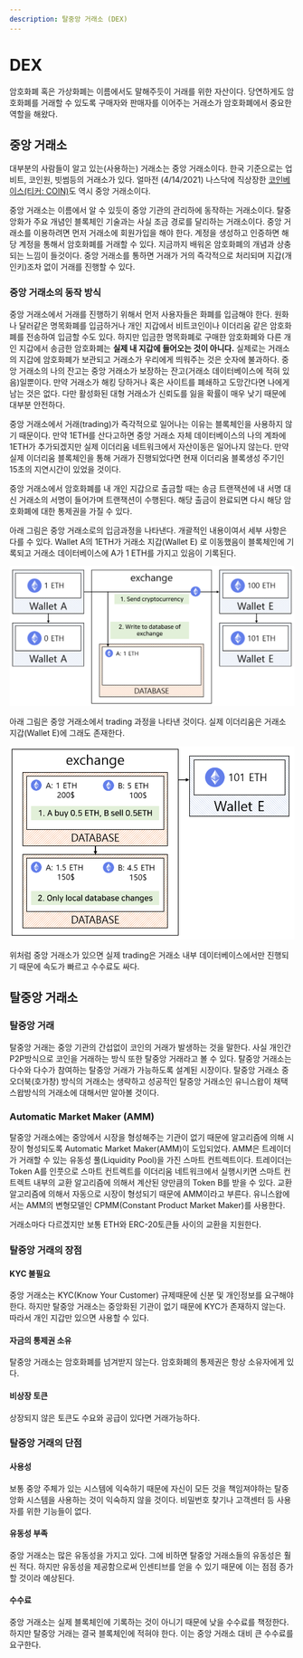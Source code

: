 ```yaml
---
description: 탈중앙 거래소 (DEX)
---
```


# DEX

암호화폐 혹은 가상화폐는 이름에서도 말해주듯이 거래를 위한 자산이다. 당연하게도 암호화폐를 거래할 수 있도록 구매자와 판매자를 이어주는 거래소가 암호화폐에서 중요한 역할을 해왔다.

## 중앙 거래소

대부분의 사람들이 알고 있는\(사용하는\) 거래소는 중앙 거래소이다. 한국 기준으로는 업비트, 코인원, 빗썸등의 거래소가 있다. 얼마전 \(4/14/2021\) 나스닥에 직상장한 [코인베이스\(티커: COIN\)](https://finance.yahoo.com/quote/COIN/?guccounter=1&guce_referrer=aHR0cHM6Ly93d3cuZ29vZ2xlLmNvbS8&guce_referrer_sig=AQAAAL9HI3KeA-ZQOEYaYyxJ8HRRrs3OUoZFDEOtXP9zbOV_Q3mqjwMTen5NTRPoi1hFXfVHLiTo0-Ni5NzrzOhIGjyL412IdWhvekDPCuI7bMbnzG9uswuHoy4nOgXWXk_hHOn_QDDA57ovRLfKR7uNmMSo-NOi4nUyfmYkamfY9o3A)도 역시 중앙 거래소이다. 

중앙 거래소는 이름에서 알 수 있듯이 중앙 기관의 관리하에 동작하는 거래소이다. 탈중앙화가 주요 개념인 블록체인 기술과는 사실 조금 경로를 달리하는 거래소이다. 중앙 거래소를 이용하려면 먼저 거래소에 회원가입을 해야 한다. 계정을 생성하고 인증하면 해당 계정을 통해서 암호화폐를 거래할 수 있다. 지금까지 배워온 암호화폐의 개념과 상충되는 느낌이 들것이다. 중앙 거래소를 통하면 거래가 거의 즉각적으로 처리되며 지갑\(개인키\)조차 없이 거래를 진행할 수 있다.

### 중앙 거래소의 동작 방식

중앙 거래소에서 거래를 진행하기 위해서 먼저 사용자들은 화폐를 입금해야 한다. 원화나 달러같은 명목화폐를 입금하거나 개인 지갑에서 비트코인이나 이더리움 같은 암호화폐를 전송하여 입금할 수도 있다. 하지만 입금한 명목화폐로 구매한 암호화폐와 다른 개인 지갑에서 송금한 암호화폐는 **실제 내 지갑에 들어오는 것이 아니다.** 실제로는 거래소의 지갑에 암호화폐가 보관되고 거래소가 우리에게 띄워주는 것은 숫자에 불과하다. 중앙 거래소의 나의 잔고는 중앙 거래소가 보장하는 잔고\(거래소 데이터베이스에 적혀 있음\)일뿐이다. 만약 거래소가 해킹 당하거나 혹은 사이트를 폐쇄하고 도망간다면 나에게 남는 것은 없다. 다만 활성화된 대형 거래소가 신뢰도를 잃을 확률이 매우 낮기 때문에 대부분 안전하다.

중앙 거래소에서 거래\(trading\)가 즉각적으로 일어나는 이유는 블록체인을 사용하지 않기 때문이다. 만약 1ETH를 산다고하면 중앙 거래소 자체 데이터베이스의 나의 계좌에 1ETH가 추가되겠지만 실제 이더리움 네트워크에서 자산이동은 일어나지 않는다. 만약 실제 이더리움 블록체인을 통해 거래가 진행되었다면 현재 이더리움 블록생성 주기인 15초의 지연시간이 있었을 것이다.

중앙 거래소에서 암호화폐를 내 개인 지갑으로 출금할 때는 송금 트랜잭션에 내 서명 대신 거래소의 서명이 들어가며 트랜잭션이 수행된다. 해당 출금이 완료되면 다시 해당 암호화폐에 대한 통제권을 가질 수 있다.

아래 그림은 중앙 거래소로의 입금과정을 나타낸다. 개괄적인 내용이여서 세부 사항은 다를 수 있다. Wallet A의 1ETH가 거래소 지갑\(Wallet E\) 로 이동했음이 블록체인에 기록되고 거래소 데이터베이스에 A가 1 ETH를 가지고 있음이 기록된다.

![](../.gitbook/assets/image%20%2828%29.png)



아래 그림은 중앙 거래소에서 trading 과정을 나타낸 것이다. 실제 이더리움은 거래소 지갑\(Wallet E\)에 그래도 존재한다.

![](../.gitbook/assets/image%20%2827%29.png)

위처럼 중앙 거래소가 있으면 실제 trading은 거래소 내부 데이터베이스에서만 진행되기 때문에 속도가 빠르고 수수료도 싸다.

## 탈중앙 거래소

### 탈중앙 거래

탈중앙 거래는 중앙 기관의 간섭없이 코인의 거래가 발생하는 것을 말한다. 사실 개인간 P2P방식으로 코인을 거래하는 방식 또한 탈중앙 거래라고 볼 수 있다. 탈중앙 거래소는 다수와 다수가 참여하는 탈중앙 거래가 가능하도록 설계된 시장이다. 탈중앙 거래소 중 오더북\(호가창\) 방식의 거래소는 생략하고 성공적인 탈중앙 거래소인 유니스왑이 채택 스왑방식의 거래소에 대해서만 알아볼 것이다.

### Automatic Market Maker \(AMM\)

탈중앙 거래소에는 중앙에서 시장을 형성해주는 기관이 없기 때문에 알고리즘에 의해 시장이 형성되도록 Automatic Market Maker\(AMM\)이 도입되었다. AMM은 트레이더가 거래할 수 있는 유동성 풀\(Liquidity Pool\)을 가진 스마트 컨트렉트이다. 트레이더는 Token A를 인풋으로 스마트 컨트렉트를 이더리움 네트워크에서 실행시키면 스마트 컨트렉트 내부의 교환 알고리즘에 의해서 계산된 양만큼의 Token B를 받을 수 있다. 교환 알고리즘에 의해서 자동으로 시장이 형성되기 때문에 AMM이라고 부른다. 유니스왑에서는 AMM의 변형모델인 CPMM\(Constant Product Market Maker\)를 사용한다.

거래소마다 다르겠지만 보통 ETH와 ERC-20토큰들 사이의 교환을 지원한다.

### 탈중앙 거래의 장점

#### KYC 불필요

중앙 거래소는 KYC\(Know Your Customer\) 규제때문에 신분 및 개인정보를 요구해야한다. 하지만 탈중앙 거래소는 중앙화된 기관이 없기 때문에 KYC가 존재하지 않는다. 따라서 개인 지갑만 있으면 사용할 수 있다.

#### 자금의 통제권 소유

탈중앙 거래소는 암호화폐를 넘겨받지 않는다. 암호화폐의 통제권은 항상 소유자에게 있다.

#### 비상장 토큰

상장되지 않은 토큰도 수요와 공급이 있다면 거래가능하다.

### 탈중앙 거래의 단점

#### 사용성

보통 중앙 주체가 있는 시스템에 익숙하기 때문에 자신이 모든 것을 책임져야하는 탈중앙화 시스템을 사용하는 것이 익숙하지 않을 것이다. 비밀번호 찾기나 고객센터 등 사용자를 위한 기능들이 없다.

#### 유동성 부족

중앙 거래소는 많은 유동성을 가지고 있다. 그에 비하면 탈중앙 거래소들의 유동성은 훨씬 적다. 하지만 유동성을 제공함으로써 인센티브를 얻을 수 있기 때문에 이는 점점 증가할 것이라 예상된다.

#### 수수료

중앙 거래소는 실제 블록체인에 기록하는 것이 아니기 때문에 낮을 수수료를 책정한다. 하지만 탈중앙 거래는 결국 블록체인에 적혀야 한다. 이는 중앙 거래소 대비 큰 수수료를 요구한다. 





